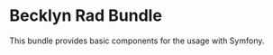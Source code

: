 Becklyn Rad Bundle
==================

This bundle provides basic components for the usage with Symfony.